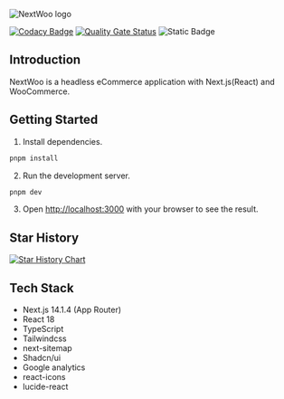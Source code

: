 ![NextWoo logo](https://raw.githubusercontent.com/Levix0501/next-woo/master/public/next-woo.png "this is NextWoo logo")  

[![Codacy Badge](https://app.codacy.com/project/badge/Grade/292fbeb23ebf49848a4ac843b590fd54)](https://app.codacy.com/gh/Levix0501/next-woo/dashboard?utm_source=gh&utm_medium=referral&utm_content=&utm_campaign=Badge_grade)
[![Quality Gate Status](https://sonarcloud.io/api/project_badges/measure?project=Levix0501_next-woo&metric=alert_status)](https://sonarcloud.io/summary/new_code?id=Levix0501_next-woo)
![Static Badge](https://img.shields.io/badge/license-MIT-blue)

## Introduction

NextWoo is a headless eCommerce application with Next.js(React) and WooCommerce.

## Getting Started

1. Install dependencies.
```bash
pnpm install
```

2. Run the development server.

```bash
pnpm dev
```

3. Open [http://localhost:3000](http://localhost:3000) with your browser to see the result.

## Star History

[![Star History Chart](https://api.star-history.com/svg?repos=Levix0501/next-woo&type=Date)](https://star-history.com/#Levix0501/next-woo&Date)

## Tech Stack
- Next.js 14.1.4 (App Router)
- React 18
- TypeScript
- Tailwindcss
- next-sitemap
- Shadcn/ui
- Google analytics
- react-icons
- lucide-react
